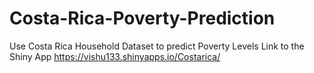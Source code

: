 # Costa-Rica-Poverty-Prediction
Use Costa Rica Household Dataset to predict Poverty Levels
Link to the Shiny App 
https://vishu133.shinyapps.io/Costarica/
